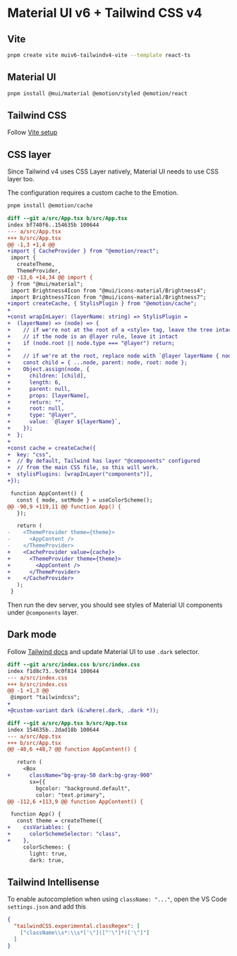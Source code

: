 # Material UI v6 + Tailwind CSS v4

## Vite

```bash
pnpm create vite muiv6-tailwindv4-vite --template react-ts
```

## Material UI

```bash
pnpm install @mui/material @emotion/styled @emotion/react
```

## Tailwind CSS

Follow [Vite setup](https://tailwindcss.com/docs/installation/using-vite)

## CSS layer

Since Tailwind v4 uses CSS Layer natively, Material UI needs to use CSS layer too.

The configuration requires a custom cache to the Emotion.

```bash
pnpm install @emotion/cache
```

```diff
diff --git a/src/App.tsx b/src/App.tsx
index bf740f6..154635b 100644
--- a/src/App.tsx
+++ b/src/App.tsx
@@ -1,3 +1,4 @@
+import { CacheProvider } from "@emotion/react";
 import {
   createTheme,
   ThemeProvider,
@@ -13,6 +14,34 @@ import {
 } from "@mui/material";
 import Brightness4Icon from "@mui/icons-material/Brightness4";
 import Brightness7Icon from "@mui/icons-material/Brightness7";
+import createCache, { StylisPlugin } from "@emotion/cache";
+
+const wrapInLayer: (layerName: string) => StylisPlugin =
+  (layerName) => (node) => {
+    // if we're not at the root of a <style> tag, leave the tree intact
+    // if the node is an @layer rule, leave it intact
+    if (node.root || node.type === "@layer") return;
+
+    // if we're at the root, replace node with `@layer layerName { node }`
+    const child = { ...node, parent: node, root: node };
+    Object.assign(node, {
+      children: [child],
+      length: 6,
+      parent: null,
+      props: [layerName],
+      return: "",
+      root: null,
+      type: "@layer",
+      value: `@layer ${layerName}`,
+    });
+  };
+
+const cache = createCache({
+  key: "css",
+  // By default, Tailwind has layer "@components" configured
+  // from the main CSS file, so this will work.
+  stylisPlugins: [wrapInLayer("components")],
+});

 function AppContent() {
   const { mode, setMode } = useColorScheme();
@@ -90,9 +119,11 @@ function App() {
   });

   return (
-    <ThemeProvider theme={theme}>
-      <AppContent />
-    </ThemeProvider>
+    <CacheProvider value={cache}>
+      <ThemeProvider theme={theme}>
+        <AppContent />
+      </ThemeProvider>
+    </CacheProvider>
   );
 }

```

Then run the dev server, you should see styles of Material UI components under `@components` layer.

## Dark mode

Follow [Tailwind docs](https://tailwindcss.com/docs/dark-mode#toggling-dark-mode-manually) and update Material UI to use `.dark` selector.

```diff
diff --git a/src/index.css b/src/index.css
index f1d8c73..9c0f814 100644
--- a/src/index.css
+++ b/src/index.css
@@ -1 +1,3 @@
 @import "tailwindcss";
+
+@custom-variant dark (&:where(.dark, .dark *));

```

```diff
diff --git a/src/App.tsx b/src/App.tsx
index 154635b..2dad18b 100644
--- a/src/App.tsx
+++ b/src/App.tsx
@@ -48,6 +48,7 @@ function AppContent() {

   return (
     <Box
+      className="bg-gray-50 dark:bg-gray-900"
       sx={{
         bgcolor: "background.default",
         color: "text.primary",
@@ -112,6 +113,9 @@ function AppContent() {

 function App() {
   const theme = createTheme({
+    cssVariables: {
+      colorSchemeSelector: "class",
+    },
     colorSchemes: {
       light: true,
       dark: true,
```

## Tailwind Intellisense

To enable autocompletion when using `className: "..."`, open the VS Code `settings.json` and add this

```json
{
  "tailwindCSS.experimental.classRegex": [
    ["className\\s*:\\s*['\"]([^'\"]*)['\"]"]
  ]
}
```
